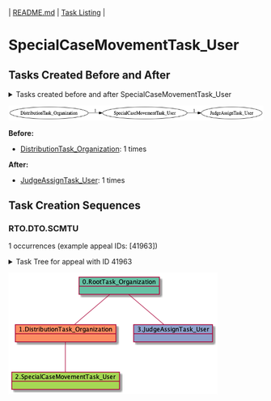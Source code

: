 | [README.md](/README.md) | [Task Listing](tasklist.md) |

# SpecialCaseMovementTask_User

## Tasks Created Before and After

<details><summary>Tasks created before and after SpecialCaseMovementTask_User</summary>

```
digraph G {
rankdir="LR";
"SpecialCaseMovementTask_User" -> "JudgeAssignTask_User" [label=1]
"DistributionTask_Organization" -> "SpecialCaseMovementTask_User" [label=1]
}
```
</details>

![SpecialCaseMovementTask_User](dot/SpecialCaseMovementTask_User.dot.png)

**Before:**

   * [DistributionTask_Organization](DistributionTask_Organization.md): 1 times

**After:**

   * [JudgeAssignTask_User](JudgeAssignTask_User.md): 1 times

## Task Creation Sequences

### RTO.DTO.SCMTU

1 occurrences (example appeal IDs: [41963])

<details><summary>Task Tree for appeal with ID 41963</summary>

```
@startuml
object 0.RootTask_Organization #66c2a5
object 1.DistributionTask_Organization #fc8d62
object 2.SpecialCaseMovementTask_User #a6d854
object 3.JudgeAssignTask_User #8da0cb
0.RootTask_Organization -- 1.DistributionTask_Organization
1.DistributionTask_Organization -- 2.SpecialCaseMovementTask_User
0.RootTask_Organization -- 3.JudgeAssignTask_User
@enduml
```
</details>

![RTO.DTO.SCMTU-41963](uml/RTO.DTO.SCMTU-41963.png)

